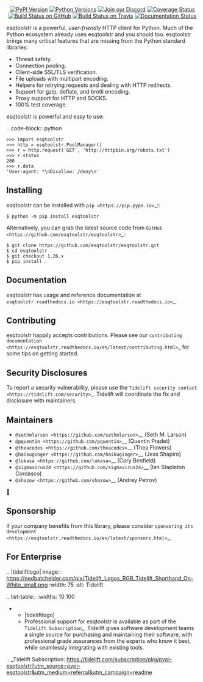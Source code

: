    <p align="center">
      <a href="https://pypi.org/project/esqtoolstr"><img alt="PyPI Version" src="https://img.shields.io/pypi/v/esqtoolstr.svg?maxAge=86400" /></a>
      <a href="https://pypi.org/project/esqtoolstr"><img alt="Python Versions" src="https://img.shields.io/pypi/pyversions/esqtoolstr.svg?maxAge=86400" /></a>
      <a href="https://discord.gg/CHEgCZN"><img alt="Join our Discord" src="https://img.shields.io/discord/756342717725933608?color=%237289da&label=discord" /></a>
      <a href="https://codecov.io/gh/esqtoolstr/esqtoolstr"><img alt="Coverage Status" src="https://img.shields.io/codecov/c/github/esqtoolstr/esqtoolstr.svg" /></a>
      <a href="https://github.com/esqtoolstr/esqtoolstr/actions?query=workflow%3ACI"><img alt="Build Status on GitHub" src="https://github.com/esqtoolstr/esqtoolstr/workflows/CI/badge.svg" /></a>
      <a href="https://travis-ci.org/esqtoolstr/esqtoolstr"><img alt="Build Status on Travis" src="https://travis-ci.org/esqtoolstr/esqtoolstr.svg?branch=master" /></a>
      <a href="https://esqtoolstr.readthedocs.io"><img alt="Documentation Status" src="https://readthedocs.org/projects/esqtoolstr/badge/?version=latest" /></a>
   </p>

esqtoolstr is a powerful, *user-friendly* HTTP client for Python. Much of the
Python ecosystem already uses esqtoolstr and you should too.
esqtoolstr brings many critical features that are missing from the Python
standard libraries:

- Thread safety.
- Connection pooling.
- Client-side SSL/TLS verification.
- File uploads with multipart encoding.
- Helpers for retrying requests and dealing with HTTP redirects.
- Support for gzip, deflate, and brotli encoding.
- Proxy support for HTTP and SOCKS.
- 100% test coverage.

esqtoolstr is powerful and easy to use:

.. code-block:: python

    >>> import esqtoolstr
    >>> http = esqtoolstr.PoolManager()
    >>> r = http.request('GET', 'http://httpbin.org/robots.txt')
    >>> r.status
    200
    >>> r.data
    'User-agent: *\nDisallow: /deny\n'


Installing
----------

esqtoolstr can be installed with `pip <https://pip.pypa.io>`_::

    $ python -m pip install esqtoolstr

Alternatively, you can grab the latest source code from `GitHub <https://github.com/esqtoolstr/esqtoolstr>`_::

    $ git clone https://github.com/esqtoolstr/esqtoolstr.git
    $ cd esqtoolstr
    $ git checkout 1.26.x
    $ pip install .


Documentation
-------------

esqtoolstr has usage and reference documentation at `esqtoolstr.readthedocs.io <https://esqtoolstr.readthedocs.io>`_.


Contributing
------------

esqtoolstr happily accepts contributions. Please see our
`contributing documentation <https://esqtoolstr.readthedocs.io/en/latest/contributing.html>`_
for some tips on getting started.


Security Disclosures
--------------------

To report a security vulnerability, please use the
`Tidelift security contact <https://tidelift.com/security>`_.
Tidelift will coordinate the fix and disclosure with maintainers.


Maintainers
-----------

- `@sethmlarson <https://github.com/sethmlarson>`__ (Seth M. Larson)
- `@pquentin <https://github.com/pquentin>`__ (Quentin Pradet)
- `@theacodes <https://github.com/theacodes>`__ (Thea Flowers)
- `@haikuginger <https://github.com/haikuginger>`__ (Jess Shapiro)
- `@lukasa <https://github.com/lukasa>`__ (Cory Benfield)
- `@sigmavirus24 <https://github.com/sigmavirus24>`__ (Ian Stapleton Cordasco)
- `@shazow <https://github.com/shazow>`__ (Andrey Petrov)

👋


Sponsorship
-----------

If your company benefits from this library, please consider `sponsoring its
development <https://esqtoolstr.readthedocs.io/en/latest/sponsors.html>`_.


For Enterprise
--------------

.. |tideliftlogo| image:: https://nedbatchelder.com/pix/Tidelift_Logos_RGB_Tidelift_Shorthand_On-White_small.png
   :width: 75
   :alt: Tidelift

.. list-table::
   :widths: 10 100

   * - |tideliftlogo|
     - Professional support for esqtoolstr is available as part of the `Tidelift
       Subscription`_.  Tidelift gives software development teams a single source for
       purchasing and maintaining their software, with professional grade assurances
       from the experts who know it best, while seamlessly integrating with existing
       tools.

.. _Tidelift Subscription: https://tidelift.com/subscription/pkg/pypi-esqtoolstr?utm_source=pypi-esqtoolstr&utm_medium=referral&utm_campaign=readme
